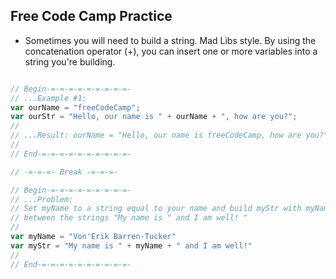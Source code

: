 ## Free Code Camp Practice

- Sometimes you will need to build a string. Mad Libs style. By using the
concatenation operator (+), you can insert one or more variables into a string
you're building. 

```JavaScript

// Begin-=-=-=-=-=-=-=-=-=-
// ...Example #1:
var ourName = "freeCodeCamp";
var ourStr = "Hello, our name is " + ourName + ", how are you?";
//
// ...Result: ourName = "Hello, our name is freeCodeCamp, how are you?"
//
// End-=-=-=-=-=-=-=-=-=-=-

// -=-=-=- Break -=-=-=-

// Begin-=-=-=-=-=-=-=-=-=-
// ...Problem: 
// Set myName to a string equal to your name and build myStr with myName
// between the strings "My name is " and I am well! "
//
var myName = "Von'Erik Barren-Tucker"
var myStr = "My name is " + myName + " and I am well!"
//
// End-=-=-=-=-=-=-=-=-=-=-


```